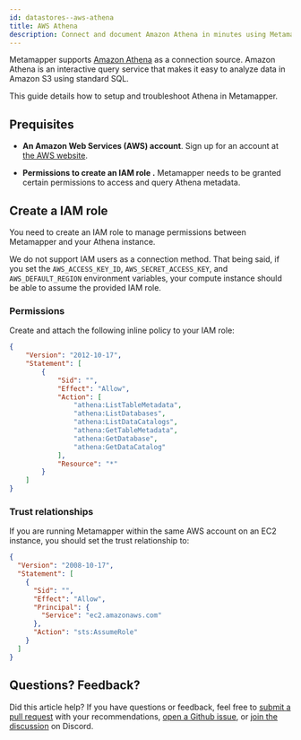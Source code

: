 ```yaml
---
id: datastores--aws-athena
title: AWS Athena
description: Connect and document Amazon Athena in minutes using Metamapper. This page contains a setup aond troubleshooting guide for Amazon Athena connections.
---
```


Metamapper supports [Amazon Athena](https://aws.amazon.com/athena/) as a connection source. Amazon Athena is an interactive query service that makes it easy to analyze data in Amazon S3 using standard SQL.

This guide details how to setup and troubleshoot Athena in Metamapper.

## Prequisites

* **An Amazon Web Services (AWS) account**. Sign up for an account at [the AWS website](https://aws.amazon.com).

* **Permissions to create an IAM role .** Metamapper needs to be granted certain permissions to access and query Athena metadata.

## Create a IAM role

You need to create an IAM role to manage permissions between Metamapper and your Athena instance.

We do not support IAM users as a connection method. That being said, if you set the `AWS_ACCESS_KEY_ID`, `AWS_SECRET_ACCESS_KEY`, and `AWS_DEFAULT_REGION` environment variables, your compute instance should be able to assume the provided IAM role.

### Permissions

Create and attach the following inline policy to your IAM role:

```json
{
    "Version": "2012-10-17",
    "Statement": [
        {
            "Sid": "",
            "Effect": "Allow",
            "Action": [
                "athena:ListTableMetadata",
                "athena:ListDatabases",
                "athena:ListDataCatalogs",
                "athena:GetTableMetadata",
                "athena:GetDatabase",
                "athena:GetDataCatalog"
            ],
            "Resource": "*"
        }
    ]
}
```

### Trust relationships

If you are running Metamapper within the same AWS account on an EC2 instance, you should set the trust relationship to:

```json
{
  "Version": "2008-10-17",
  "Statement": [
    {
      "Sid": "",
      "Effect": "Allow",
      "Principal": {
        "Service": "ec2.amazonaws.com"
      },
      "Action": "sts:AssumeRole"
    }
  ]
}
```

## Questions? Feedback?

Did this article help? If you have questions or feedback, feel free to [submit a pull request](https://github.com/getmetamapper/documentation) with your recommendations, [open a Github issue](https://github.com/getmetamapper/documentation/issues/new), or [join the discussion](http://discuss.metamapper.io) on Discord.
